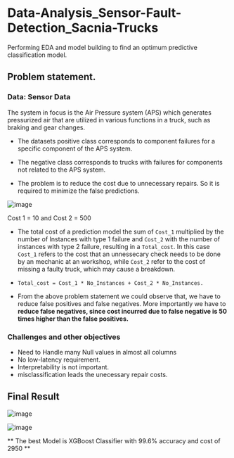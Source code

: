 # Data-Analysis_Sensor-Fault-Detection_Sacnia-Trucks
Performing EDA and model building to find an optimum predictive classification model.

## Problem statement.
### Data: Sensor Data

The system in focus is the Air Pressure system (APS) which generates pressurized air that are utilized in various functions in a truck, such as braking and gear changes.

- The datasets positive class corresponds to component failures for a specific component of the APS system.

- The negative class corresponds to trucks with failures for components not related to the APS system.

- The problem is to reduce the cost due to unnecessary repairs. So it is required to minimize the false predictions.

![image](https://user-images.githubusercontent.com/102762042/221452154-a4a0730b-baa0-4faf-b04b-47ad69e1044e.png)

Cost 1 = 10 and Cost 2 = 500 

- The total cost of a prediction model the sum of `Cost_1` multiplied by the number of Instances with type 1 failure and `Cost_2` with the number of instances with type 2 failure, resulting in a `Total_cost`. In this case `Cost_1` refers to the cost that an unnessecary check needs to be done by an mechanic at an workshop, while `Cost_2` refer to the cost of missing a faulty truck, which may cause a breakdown. 
- `Total_cost = Cost_1 * No_Instances + Cost_2 * No_Instances.`

- From the above problem statement we could observe that, we have to reduce false positives and false negatives. More importantly we have to **reduce false negatives, since cost incurred due to false negative is 50 times higher than the false positives.**

### Challenges and other objectives
- Need to Handle many Null values in almost all columns
- No low-latency requirement.
- Interpretability is not important.
- misclassification leads the unecessary repair costs.

## Final Result
![image](https://user-images.githubusercontent.com/102762042/221452445-89bd0dfb-1697-4d7e-acc7-ed3a0f67e58a.png)

![image](https://user-images.githubusercontent.com/102762042/221452550-0a5a53ba-a6a6-4b81-bdb9-946cc736c143.png)

** The best Model is XGBoost Classifier with 99.6% accuracy and cost of 2950 **

